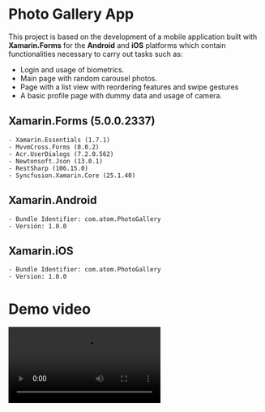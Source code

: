 # Photo Gallery App
This project is based on the development of a mobile application built with **Xamarin.Forms** for the **Android** and **iOS** platforms which contain functionalities necessary to carry out tasks such as:
- Login and usage of biometrics.
- Main page with random carousel photos.
- Page with a list view with reordering features and swipe gestures
- A basic profile page with dummy data and usage of camera.

## Xamarin.Forms (5.0.0.2337)
    - Xamarin.Essentials (1.7.1)
    - MvvmCross.Forms (8.0.2)
    - Acr.UserDialogs (7.2.0.562)
    - Newtonsoft.Json (13.0.1)
    - RestSharp (106.15.0)
    - Syncfusion.Xamarin.Core (25.1.40)
## Xamarin.Android
    - Bundle Identifier: com.atom.PhotoGallery
    - Versión: 1.0.0
## Xamarin.iOS
    - Bundle Identifier: com.atom.PhotoGallery
    - Version: 1.0.0

# Demo video
![App demo in Android](doc/Demo.mp4 "App demo in Android")